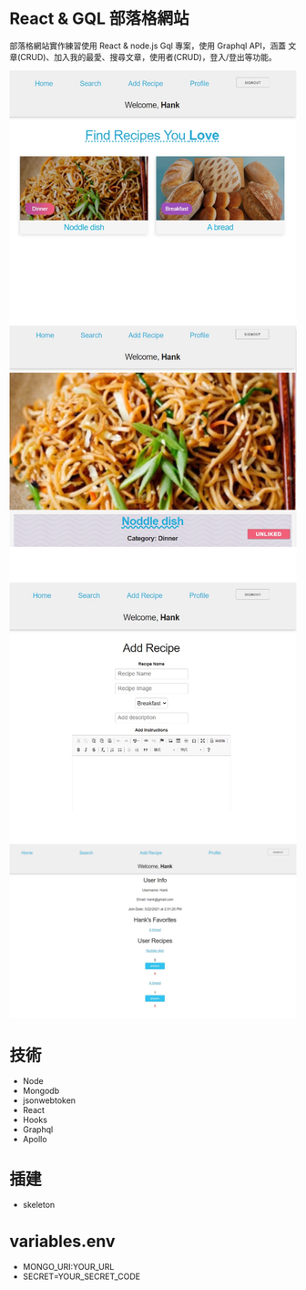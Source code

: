 # React & GQL  部落格網站
部落格網站實作練習使用 React & node.js Gql 專案，使用 Graphql API，涵蓋 文章(CRUD)、加入我的最愛、搜尋文章，使用者(CRUD)，登入/登出等功能。


![文章頁面](./images/home.jpg)
![文章單頁面](./images/singlepage.jpg)
![發布文章頁面](./images/addForm.jpg)
![簡介頁面](./images/profile.jpg)


# 技術
* Node
* Mongodb
* jsonwebtoken
* React
* Hooks
* Graphql
* Apollo

# 插建
* skeleton

# variables.env
* MONGO_URI:YOUR_URL
* SECRET=YOUR_SECRET_CODE
